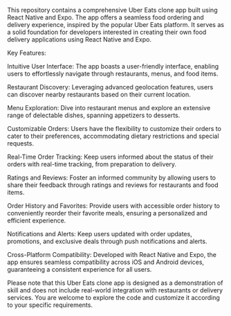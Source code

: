 This repository contains a comprehensive Uber Eats clone app built using React Native and Expo. The app offers a seamless food ordering and delivery experience, inspired by the popular Uber Eats platform. It serves as a solid foundation for developers interested in creating their own food delivery applications using React Native and Expo.

Key Features:

Intuitive User Interface: The app boasts a user-friendly interface, enabling users to effortlessly navigate through restaurants, menus, and food items.

Restaurant Discovery: Leveraging advanced geolocation features, users can discover nearby restaurants based on their current location.

Menu Exploration: Dive into restaurant menus and explore an extensive range of delectable dishes, spanning appetizers to desserts.

Customizable Orders: Users have the flexibility to customize their orders to cater to their preferences, accommodating dietary restrictions and special requests.

Real-Time Order Tracking: Keep users informed about the status of their orders with real-time tracking, from preparation to delivery.

Ratings and Reviews: Foster an informed community by allowing users to share their feedback through ratings and reviews for restaurants and food items.

Order History and Favorites: Provide users with accessible order history to conveniently reorder their favorite meals, ensuring a personalized and efficient experience.

Notifications and Alerts: Keep users updated with order updates, promotions, and exclusive deals through push notifications and alerts.

Cross-Platform Compatibility: Developed with React Native and Expo, the app ensures seamless compatibility across iOS and Android devices, guaranteeing a consistent experience for all users.

Please note that this Uber Eats clone app is designed as a demonstration of skill and does not include real-world integration with restaurants or delivery services. You are welcome to explore the code and customize it according to your specific requirements.
